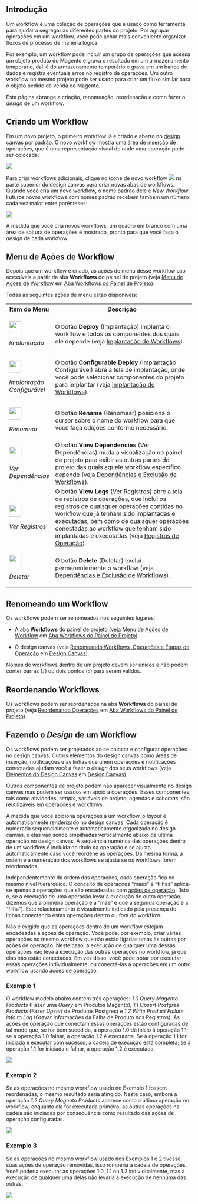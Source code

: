 [//]: # (Criação e Design de Workflows)
[//]: # (This is a translation of Version 23, published on November 9, 2021.)

## Introdução

Um workflow é uma coleção de operações que é usado como ferramenta para ajudar a segregar as diferentes partes do projeto. Por agrupar operações em um workflow, você pode achar mais conveniente organizar fluxos de processo de maneira lógica.

Por exemplo, um workflow pode incluir um grupo de operações que acessa um objeto produto do Magento e grava o resultado em um armazenamento temporário, daí lê do armazenamento temporário e grava em um banco de dados e registra eventuais erros no registro de operações. Um outro workflow no mesmo projeto pode ser usado para criar um fluxo similar para o objeto pedido de venda do Magento.

Esta página abrange a criação, renomeação, reordenação e como fazer o *design* de um workflow.


## Criando um Workflow

Em um novo projeto, o primeiro workflow já é criado e aberto no [design canvas](https://success.jitterbit.com/display/CS/Design+Canvas?showLanguage=pt_BR) por padrão. O novo workflow mostra uma área de inserção de operações, que é uma representação visual de onde uma operação pode ser colocada:

<span class="confluence-embedded-file-wrapper"><img src="https://docs-source.jitterbit.com/cs/design-canvas/workflow_new.png" class="confluence-embedded-image confluence-external-resource" data-image-src="https://docs-source.jitterbit.com/cs/design-canvas/workflow_new.png" /></span>

Para criar workflows adicionais, clique no ícone de novo workflow <span class="confluence-embedded-file-wrapper"><img src="https://docs-source.jitterbit.com/common/icons/add_4.png" class="confluence-embedded-image confluence-external-resource" /></span> na parte superior do design canvas para criar novas abas de workflows. Quando você cria um novo workflow, o nome padrão dele é *New Workflow*. Futuros novos workflows com nomes padrão recebem também um número cada vez maior entre parênteses:

<span class="confluence-embedded-file-wrapper"><img src="https://docs-source.jitterbit.com/cs/design-canvas/workflow_new_tab.png" class="confluence-embedded-image confluence-external-resource" data-image-src="https://docs-source.jitterbit.com/cs/design-canvas/workflow_new_tab.png" /></span>

À medida que você cria novos workflows, um quadro em branco com uma área de soltura de operações é mostrado, pronto para que você faça o *design* de cada workflow.


## Menu de Ações de Workflow

Depois que um workflow é criado, as ações de menu desse workflow são acessíveis a partir da aba **Workflows** do painel de projeto (veja [Menu de Ações de Workflow](https://success.jitterbit.com/display/CS/Project+Pane+Workflows+Tab?showLanguage=pt_BR#ProjectPaneWorkflowsTab-workflow-actions-menu) em [Aba Workflows do Painel de Projeto](https://success.jitterbit.com/display/CS/Project+Pane+Workflows+Tab?showLanguage=pt_BR)).

Todas as seguintes ações de menu estão disponíveis:

<table class="relative-table wrapped confluenceTable">
<colgroup>
<col style="width: 13%" />
<col style="width: 86%" />
</colgroup>
<tbody>
<tr class="header">
<th class="confluenceTh">Item do Menu</th>
<th class="confluenceTh">Descrição</th>
</tr>

<tr class="odd odd">
<td class="confluenceTd"><p><span class="confluence-embedded-file-wrapper confluence-embedded-manual-size"><img src="https://docs-source.jitterbit.com/cs/menu-items/deploy.png" class="confluence-embedded-image confluence-external-resource" data-image-src="https://docs-source.jitterbit.com/cs/menu-items/deploy.png" height="33" /></span></p>
<p><em>Implantação</em></p></td>
<td class="confluenceTd">O botão <strong>Deploy</strong> (Implantação) implanta o workflow e todos os componentes dos quais ele depende (veja <a href="https://success.jitterbit.com/display/CS/Workflow+Deployment?showLanguage=pt_BR">Implantação de Workflows</a>).</td>
</tr>
<tr class="header header">
<td class="confluenceTd"><p><span class="confluence-embedded-file-wrapper confluence-embedded-manual-size"><img src="https://docs-source.jitterbit.com/cs/menu-items/configurable-deploy.png" class="confluence-embedded-image confluence-external-resource" data-image-src="https://docs-source.jitterbit.com/cs/menu-items/configurable-deploy.png" height="33" /></span></p>
<p><em>Implantação Configurável</em></p></td>
<td class="confluenceTd">O botão <strong>Configurable Deploy</strong> (Implantação Configurável) abre a tela de implantação, onde você pode selecionar componentes do projeto para implantar (veja <a href="https://success.jitterbit.com/display/CS/Workflow+Deployment?showLanguage=pt_BR">Implantação de Workflows</a>).</td>
</tr>
<tr class="odd odd">
<td class="confluenceTd"><p><span class="confluence-embedded-file-wrapper confluence-embedded-manual-size"><img src="https://docs-source.jitterbit.com/cs/menu-items/rename.png" class="confluence-embedded-image confluence-external-resource" data-image-src="https://docs-source.jitterbit.com/cs/menu-items/rename.png" height="33" /></span></p>
<p><em>Renomear</em></p></td>
<td class="confluenceTd">O botão <strong>Rename</strong> (Renomear) posiciona o cursor sobre o nome do workflow para que você faça edições conforme necessário.</td>
</tr>
<tr class="header header">
<td class="confluenceTd"><p><span class="confluence-embedded-file-wrapper confluence-embedded-manual-size"><img src="https://docs-source.jitterbit.com/cs/menu-items/view-dependencies.png" class="confluence-embedded-image confluence-external-resource" data-image-src="https://docs-source.jitterbit.com/cs/menu-items/view-dependencies.png" height="33" /></span></p>
<p><em>Ver Dependências</em></p></td>
<td class="confluenceTd">O botão <strong>View Dependencies</strong> (Ver Dependências) muda a visualização no painel de projeto para exibir as outras partes do projeto das quais aquele workflow específico depende (veja <a href="https://success.jitterbit.com/display/CS/Workflow+Dependencies+and+Deletion?showLanguage=pt_BR">Dependências e Exclusão de Workflows</a>).</td>
</tr>
<tr class="odd odd">
<td class="confluenceTd"><p><span class="confluence-embedded-file-wrapper confluence-embedded-manual-size"><img src="https://docs-source.jitterbit.com/cs/menu-items/view-logs.png" class="confluence-embedded-image confluence-external-resource" data-image-src="https://docs-source.jitterbit.com/cs/menu-items/view-logs.png" height="33" /></span></p>
<p><em>Ver Registros</em></p></td>
<td class="confluenceTd">O botão <strong>View Logs</strong> (Ver Registros) abre a tela de registros de operações, que inclui os registros de quaisquer operações contidas no workflow que já tenham sido implantadas e executadas, bem como de quaisquer operações conectadas ao workflow que tenham sido implantadas e executadas (veja <a href="https://success.jitterbit.com/display/CS/Operation+Logs?showLanguage=pt_BR">Registros de Operação</a>).</td>
</tr>
<tr class="header header">
<td class="confluenceTd"><p><span class="confluence-embedded-file-wrapper confluence-embedded-manual-size"><img src="https://docs-source.jitterbit.com/cs/menu-items/delete.png" class="confluence-embedded-image confluence-external-resource" data-image-src="https://docs-source.jitterbit.com/cs/menu-items/delete.png" height="33" /></span></p>
<p><em>Deletar</em></p></td>
<td class="confluenceTd">O botão <strong>Delete</strong> (Deletar) exclui permanentemente o workflow (veja <a href="https://success.jitterbit.com/display/CS/Workflow+Dependencies+and+Deletion?showLanguage=pt_BR">Dependências e Exclusão de Workflows</a>).</td>
</tr>
</tdead>
<tbody>
</tbody>
</table>


## Renomeando um Workflow

Os workflows podem ser renomeados nos seguintes lugares:

-   A aba **Workflows** do painel de projeto (veja [Menu de Ações de Workflow](https://success.jitterbit.com/display/CS/Project+Pane+Workflows+Tab?showLanguage=pt_BR#ProjectPaneWorkflowsTab-workflow-actions-menu) em [Aba Workflows do Painel de Projeto](https://success.jitterbit.com/display/CS/Project+Pane+Workflows+Tab?showLanguage=pt_BR)).

-   O design canvas (veja [Renomeando Workflows, Operações e Etapas de Operação](https://success.jitterbit.com/display/CS/Design+Canvas?showLanguage=pt_BR#DesignCanvas-renaming) em [Design Canvas](https://success.jitterbit.com/display/CS/Design+Canvas?showLanguage=pt_BR)).

Nomes de workflows dentro de um projeto devem ser únicos e não podem conter barras (`/`) ou dois pontos (`:`) para serem válidos.


## Reordenando Workflows

Os workflows podem ser reordenados na aba **Workflows** do painel de projeto (veja [Reordenando Operações](https://success.jitterbit.com/display/CS/Project+Pane+Workflows+Tab?showLanguage=pt_BR#ProjectPaneWorkflowsTab-reorder-an-operation) em [Aba Workflows do Painel de Projeto](https://success.jitterbit.com/display/CS/Project+Pane+Workflows+Tab?showLanguage=pt_BR)).


## Fazendo o *Design* de um Workflow

Os workflows podem ser projetados ao se colocar e configurar operações no design canvas. Outros elementos do design canvas como áreas de inserção, notificações e as linhas que unem operações e notificações conectadas ajudam você a fazer o *design* dos seus workflows (veja [Elementos do Design Canvas](https://success.jitterbit.com/display/CS/Design+Canvas?showLanguage=pt_BR#DesignCanvas-design-canvas-elements) em [Design Canvas](https://success.jitterbit.com/display/CS/Design+Canvas?showLanguage=pt_BR)).

Outros componentes de projeto podem não aparecer visualmente no design canvas mas podem ser usados em apoio a operações. Esses componentes, tais como atividades, *scripts*, variáveis de projeto, agendas e *schemas*, são reutilizáveis em operações e workflows.

À medida que você adiciona operações a um workflow, o *layout* é automaticamente renderizado no design canvas. Cada operação é numerada sequencialmente e automaticamente organizada no design canvas, e elas vão sendo empilhadas verticalmente abaixo da última operação no design canvas. A sequência numérica das operações dentro de um workflow é incluída no título da operação e se ajusta automaticamente caso você reordene as operações. Da mesma forma, a ordem e a numeração dos workflows se ajusta se os workflows forem reordenados.

Independentemente da ordem das operações, cada operação fica no mesmo nível hierárquico. O conceito de operações “mães” e “filhas” aplica-se apenas a operações que são encadeadas com [ações de operação](https://success.jitterbit.com/display/CS/Operation+Actions?showLanguage=pt_BR). (Isto é, se a execução de uma operação levar à execução de outra operação, dizemos que a primeira operação é a “mãe” e que a segunda operação é a “filha”). Este relacionamento é visualmente indicado pela presença de linhas conectando estas operações dentro ou fora do workflow.

Não é exigido que as operações dentro de um workflow estejam encadeadas a ações de operação. Você pode, por exemplo, criar várias operações no mesmo workflow que não estão ligadas umas às outras por ações de operação. Neste caso, a execução de qualquer uma dessas operações não leva à execução das outras operações no workflow, já que elas não estão conectadas. Em vez disso, você pode optar por executar essas operações individualmente, ou conectá-las a operações em um outro workflow usando ações de operação.

### Exemplo 1

O workflow modelo abaixo contém três operações: *1.0 Query Magento Products* (Fazer uma *Query* em Produtos Magento)*, 1.1 Upsert Postgres Products* (Fazer *Upsert* de Produtos Postgres) e *1.2 Write Product Failure Info to Log* (Gravar Informações da Falha de Produto nos Registros). As ações de operação que conectam essas operações estão configuradas de tal modo que, se for bem sucedida, a operação 1.0 dá início à operação 1.1; se a operação 1.0 falhar, a operação 1.2 é executada. Se a operação 1.1 for iniciada e executar com sucesso, a cadeia de execução está completa; se a operação 1.1 for iniciada e falhar, a operação 1.2 é executada.

<span class="confluence-embedded-file-wrapper"><img src="https://docs-source.jitterbit.com/cs/design-canvas/operation_chain_script.png" class="confluence-embedded-image confluence-external-resource" data-image-src="https://docs-source.jitterbit.com/cs/design-canvas/operation_chain_script.png" /></span>

### Exemplo 2

Se as operações no mesmo workflow usado no Exemplo 1 fossem reordenadas, o mesmo resultado seria atingido. Neste caso, embora a operação *1.2 Query Magento Products* aparece como a última operação no workflow, enquanto ela for executada primeiro, as outras operações na cadeia são iniciadas por consequência como resultado das ações de operação configuradas.

<span class="confluence-embedded-file-wrapper"><img src="https://docs-source.jitterbit.com/cs/design-canvas/operation_chain_script_reorder.png" class="confluence-embedded-image confluence-external-resource" data-image-src="https://docs-source.jitterbit.com/cs/design-canvas/operation_chain_script_reorder.png" /></span>

### Exemplo 3

Se as operações no mesmo workflow usado nos Exemplos 1 e 2 tivesse suas ações de operação removidas, isso romperia a cadeia de operações. Você poderia executar as operações 1.0, 1.1 ou 1.2 individualmente, mas a execução de qualquer uma delas não levaria à execução de nenhuma das outras.

<span class="confluence-embedded-file-wrapper"><img src="https://docs-source.jitterbit.com/cs/design-canvas/operation_chain_script_reorder_no-chain.png" class="confluence-embedded-image confluence-external-resource" data-image-src="https://docs-source.jitterbit.com/cs/design-canvas/operation_chain_script_reorder_no-chain.png" /></span>
